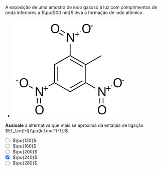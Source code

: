 A exposição de uma amostra de iodo gasoso à luz com comprimentos de onda inferiores a $\pu{500 nm}$ leva a formação de iodo atômico.

- ![1A03-mol1.svg](1A03-mol1.svg)

**Assinale** a alternativa que mais se aproxima da entalpia de ligação $EL_\ce{I-I}/\pu{kJ.mol^{-1}}$.

- [ ] $\pu{120}$
- [ ] $\pu{160}$
- [ ] $\pu{200}$
- [x] $\pu{240}$
- [ ] $\pu{280}$
